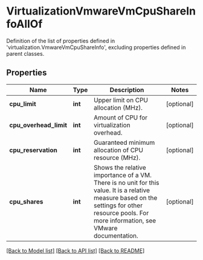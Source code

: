 # VirtualizationVmwareVmCpuShareInfoAllOf

Definition of the list of properties defined in 'virtualization.VmwareVmCpuShareInfo', excluding properties defined in parent classes.
## Properties
Name | Type | Description | Notes
------------ | ------------- | ------------- | -------------
**cpu_limit** | **int** | Upper limit on CPU allocation (MHz). | [optional] 
**cpu_overhead_limit** | **int** | Amount of CPU for virtualization overhead. | [optional] 
**cpu_reservation** | **int** | Guaranteed minimum allocation of CPU resource (MHz). | [optional] 
**cpu_shares** | **int** | Shows the relative importance of a VM. There is no unit for this value. It is a relative measure based on the settings for other resource pools. For more information, see VMware documentation. | [optional] 

[[Back to Model list]](../README.md#documentation-for-models) [[Back to API list]](../README.md#documentation-for-api-endpoints) [[Back to README]](../README.md)


